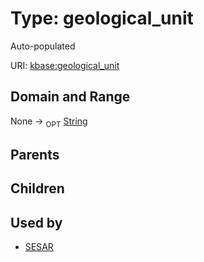 
# Type: geological_unit


Auto-populated

URI: [kbase:geological_unit](http://kbase.us/geological_unit)


## Domain and Range

None ->  <sub>OPT</sub> [String](types/String.md)

## Parents


## Children


## Used by

 * [SESAR](SESAR.md)
